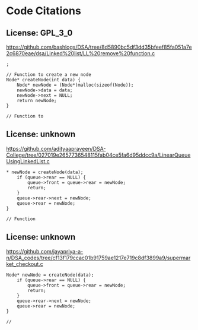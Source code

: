# Code Citations

## License: GPL_3_0
https://github.com/bashlogs/DSA/tree/8d5890bc5df3dd35bfeef85fa051a7e2c6870eae/dsa/Linked%20list/LL%20remove%20function.c

```
;

// Function to create a new node
Node* createNode(int data) {
    Node* newNode = (Node*)malloc(sizeof(Node));
    newNode->data = data;
    newNode->next = NULL;
    return newNode;
}

// Function to
```


## License: unknown
https://github.com/adityaapraveen/DSA-College/tree/027019e2657736548115fab04ce5fa6d95ddcc9a/LinearQueueUsingLinkedList.c

```
* newNode = createNode(data);
    if (queue->rear == NULL) {
        queue->front = queue->rear = newNode;
        return;
    }
    queue->rear->next = newNode;
    queue->rear = newNode;
}

// Function
```


## License: unknown
https://github.com/jayapriya-a-n/DSA_codes/tree/cf13f179ccac01b91759ae1217e719c8df3899a9/supermarket_checkout.c

```
Node* newNode = createNode(data);
    if (queue->rear == NULL) {
        queue->front = queue->rear = newNode;
        return;
    }
    queue->rear->next = newNode;
    queue->rear = newNode;
}

//
```

